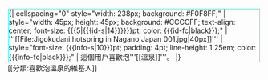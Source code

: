 <div style="float: left; border:solid #00FFFF 1px; margin: 1px;">
{| cellspacing="0" style="width: 238px; background: #F0F8FF;"
| style="width: 45px; height: 45px; background: #CCCCFF; text-align: center; font-size: {{{5|{{{id-s|14}}}}}}pt; color: {{{id-fc|black}}};" | '''[[File:Jigokudani hotspring in Nagano Japan 001.jpg|40px]]'''
| style="font-size: {{{info-s|10}}}pt; padding: 4pt; line-height: 1.25em; color: {{{info-fc|black}}};" | 這個用戶喜歡泡'''[[溫泉]]'''。
|}</div>
[[分類:喜歡泡溫泉的維基人]]